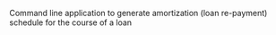 Command line application to generate amortization (loan re-payment) schedule for the course of a loan
